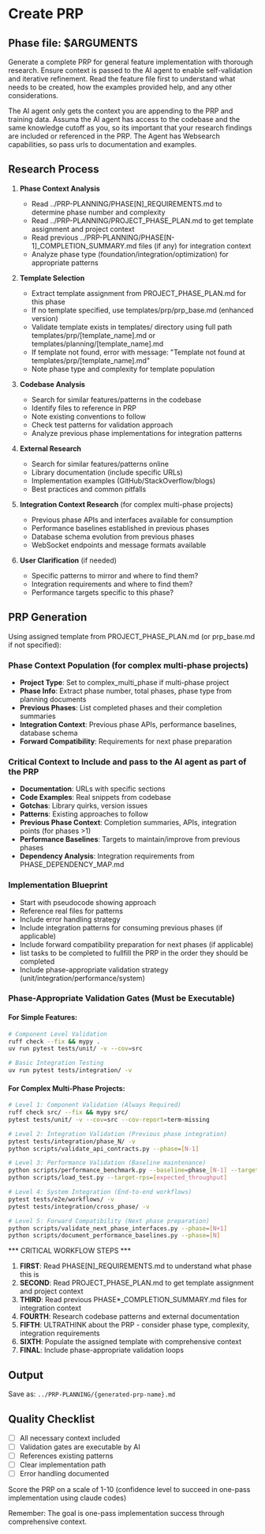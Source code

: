 # Create PRP

## Phase file: $ARGUMENTS

Generate a complete PRP for general feature implementation with thorough research. Ensure context is passed to the AI agent to enable self-validation and iterative refinement. Read the feature file first to understand what needs to be created, how the examples provided help, and any other considerations.

The AI agent only gets the context you are appending to the PRP and training data. Assuma the AI agent has access to the codebase and the same knowledge cutoff as you, so its important that your research findings are included or referenced in the PRP. The Agent has Websearch capabilities, so pass urls to documentation and examples.

## Research Process

1. **Phase Context Analysis**
   - Read ../PRP-PLANNING/PHASE[N]_REQUIREMENTS.md to determine phase number and complexity
   - Read ../PRP-PLANNING/PROJECT_PHASE_PLAN.md to get template assignment and project context
   - Read previous ../PRP-PLANNING/PHASE[N-1]_COMPLETION_SUMMARY.md files (if any) for integration context
   - Analyze phase type (foundation/integration/optimization) for appropriate patterns

2. **Template Selection**
   - Extract template assignment from PROJECT_PHASE_PLAN.md for this phase
   - If no template specified, use templates/prp/prp_base.md (enhanced version)
   - Validate template exists in templates/ directory using full path templates/prp/[template_name].md or templates/planning/[template_name].md
   - If template not found, error with message: "Template not found at templates/prp/[template_name].md"
   - Note phase type and complexity for template population

3. **Codebase Analysis**
   - Search for similar features/patterns in the codebase
   - Identify files to reference in PRP
   - Note existing conventions to follow
   - Check test patterns for validation approach
   - Analyze previous phase implementations for integration patterns

4. **External Research**
   - Search for similar features/patterns online
   - Library documentation (include specific URLs)
   - Implementation examples (GitHub/StackOverflow/blogs)
   - Best practices and common pitfalls

5. **Integration Context Research** (for complex multi-phase projects)
   - Previous phase APIs and interfaces available for consumption
   - Performance baselines established in previous phases
   - Database schema evolution from previous phases
   - WebSocket endpoints and message formats available

6. **User Clarification** (if needed)
   - Specific patterns to mirror and where to find them?
   - Integration requirements and where to find them?
   - Performance targets specific to this phase?

## PRP Generation

Using assigned template from PROJECT_PHASE_PLAN.md (or prp_base.md if not specified):

### Phase Context Population (for complex multi-phase projects)
- **Project Type**: Set to complex_multi_phase if multi-phase project
- **Phase Info**: Extract phase number, total phases, phase type from planning documents
- **Previous Phases**: List completed phases and their completion summaries
- **Integration Context**: Previous phase APIs, performance baselines, database schema
- **Forward Compatibility**: Requirements for next phase preparation

### Critical Context to Include and pass to the AI agent as part of the PRP
- **Documentation**: URLs with specific sections
- **Code Examples**: Real snippets from codebase
- **Gotchas**: Library quirks, version issues
- **Patterns**: Existing approaches to follow
- **Previous Phase Context**: Completion summaries, APIs, integration points (for phases >1)
- **Performance Baselines**: Targets to maintain/improve from previous phases
- **Dependency Analysis**: Integration requirements from PHASE_DEPENDENCY_MAP.md

### Implementation Blueprint
- Start with pseudocode showing approach
- Reference real files for patterns
- Include error handling strategy
- Include integration patterns for consuming previous phases (if applicable)
- Include forward compatibility preparation for next phases (if applicable)
- list tasks to be completed to fullfill the PRP in the order they should be completed
- Include phase-appropriate validation strategy (unit/integration/performance/system)

### Phase-Appropriate Validation Gates (Must be Executable)

#### For Simple Features:
```bash
# Component Level Validation
ruff check --fix && mypy .
uv run pytest tests/unit/ -v --cov=src

# Basic Integration Testing  
uv run pytest tests/integration/ -v
```

#### For Complex Multi-Phase Projects:
```bash
# Level 1: Component Validation (Always Required)
ruff check src/ --fix && mypy src/
pytest tests/unit/ -v --cov=src --cov-report=term-missing

# Level 2: Integration Validation (Previous phase integration)
pytest tests/integration/phase_N/ -v
python scripts/validate_api_contracts.py --phase=[N-1]

# Level 3: Performance Validation (Baseline maintenance)
python scripts/performance_benchmark.py --baseline=phase_[N-1] --target-phase=[N]
python scripts/load_test.py --target-rps=[expected_throughput]

# Level 4: System Integration (End-to-end workflows)
pytest tests/e2e/workflows/ -v
pytest tests/integration/cross_phase/ -v

# Level 5: Forward Compatibility (Next phase preparation)
python scripts/validate_next_phase_interfaces.py --phase=[N+1]
python scripts/document_performance_baselines.py --phase=[N]
```

*** CRITICAL WORKFLOW STEPS ***

1. **FIRST**: Read PHASE[N]_REQUIREMENTS.md to understand what phase this is
2. **SECOND**: Read PROJECT_PHASE_PLAN.md to get template assignment and project context  
3. **THIRD**: Read previous PHASE*_COMPLETION_SUMMARY.md files for integration context
4. **FOURTH**: Research codebase patterns and external documentation
5. **FIFTH**: ULTRATHINK about the PRP - consider phase type, complexity, integration requirements
6. **SIXTH**: Populate the assigned template with comprehensive context
7. **FINAL**: Include phase-appropriate validation loops

## Output
Save as: `../PRP-PLANNING/{generated-prp-name}.md`

## Quality Checklist
- [ ] All necessary context included
- [ ] Validation gates are executable by AI
- [ ] References existing patterns
- [ ] Clear implementation path
- [ ] Error handling documented

Score the PRP on a scale of 1-10 (confidence level to succeed in one-pass implementation using claude codes)

Remember: The goal is one-pass implementation success through comprehensive context.